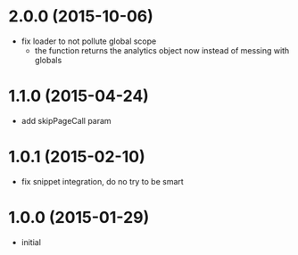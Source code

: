 # 2.0.0 (2015-10-06)

  * fix loader to not pollute global scope
    - the function returns the analytics object now instead of messing with globals

# 1.1.0 (2015-04-24)

  * add skipPageCall param

# 1.0.1 (2015-02-10)

  * fix snippet integration, do no try to be smart

# 1.0.0 (2015-01-29)

  * initial

